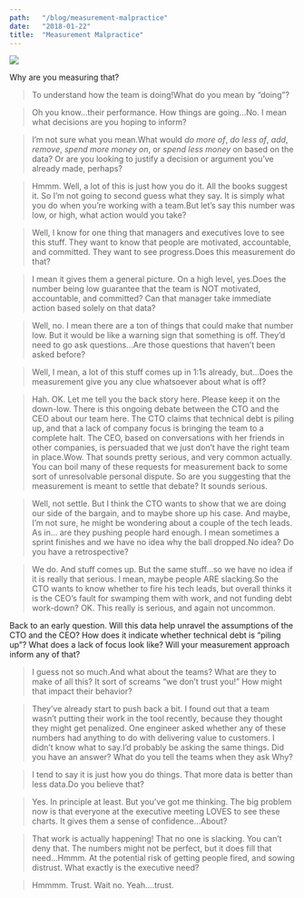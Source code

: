 ```yaml
---
path:	"/blog/measurement-malpractice"
date:	"2018-01-22"
title:	"Measurement Malpractice"
---
```


![](/images/1*ThQ9aRV8ir6eYi6-_W3tGw@2x.jpeg)

Why are you measuring that?


> To understand how the team is doing!What do you mean by “doing”?


> Oh you know…their performance. How things are going…No. I mean what decisions are you hoping to inform?


> I’m not sure what you mean.What would *do more of*, *do less of*, *add*, *remove*, *spend more money on*, or *spend less money* on based on the data? Or are you looking to justify a decision or argument you’ve already made, perhaps?


> Hmmm. Well, a lot of this is just how you do it. All the books suggest it. So I’m not going to second guess what they say. It is simply what you do when you’re working with a team.But let’s say this number was low, or high, what action would you take?


> Well, I know for one thing that managers and executives love to see this stuff. They want to know that people are motivated, accountable, and committed. They want to see progress.Does this measurement do that?


> I mean it gives them a general picture. On a high level, yes.Does the number being low guarantee that the team is NOT motivated, accountable, and committed? Can that manager take immediate action based solely on that data?


> Well, no. I mean there are a ton of things that could make that number low. But it would be like a warning sign that something is off. They’d need to go ask questions…Are those questions that haven’t been asked before?


> Well, I mean, a lot of this stuff comes up in 1:1s already, but…Does the measurement give you any clue whatsoever about what is off?


> Hah. OK. Let me tell you the back story here. Please keep it on the down-low. There is this ongoing debate between the CTO and the CEO about our team here. The CTO claims that technical debt is piling up, and that a lack of company focus is bringing the team to a complete halt. The CEO, based on conversations with her friends in other companies, is persuaded that we just don’t have the right team in place.Wow. That sounds pretty serious, and very common actually. You can boil many of these requests for measurement back to some sort of unresolvable personal dispute. So are you suggesting that the measurement is meant to settle that debate? It sounds serious.


> Well, not settle. But I think the CTO wants to show that we are doing our side of the bargain, and to maybe shore up his case. And maybe, I’m not sure, he might be wondering about a couple of the tech leads. As in… are they pushing people hard enough. I mean sometimes a sprint finishes and we have no idea why the ball dropped.No idea? Do you have a retrospective?


> We do. And stuff comes up. But the same stuff…so we have no idea if it is really that serious. I mean, maybe people ARE slacking.So the CTO wants to know whether to fire his tech leads, but overall thinks it is the CEO’s fault for swamping them with work, and not funding debt work-down? OK. This really is serious, and again not uncommon.

Back to an early question. Will this data help unravel the assumptions of the CTO and the CEO? How does it indicate whether technical debt is “piling up”? What does a lack of focus look like? Will your measurement approach inform any of that?


> I guess not so much.And what about the teams? What are they to make of all this? It sort of screams “we don’t trust you!” How might that impact their behavior?


> They’ve already start to push back a bit. I found out that a team wasn’t putting their work in the tool recently, because they thought they might get penalized. One engineer asked whether any of these numbers had anything to do with delivering value to customers. I didn’t know what to say.I’d probably be asking the same things. Did you have an answer? What do you tell the teams when they ask Why?


> I tend to say it is just how you do things. That more data is better than less data.Do you believe that?


> Yes. In principle at least. But you’ve got me thinking. The big problem now is that everyone at the executive meeting LOVES to see these charts. It gives them a sense of confidence…About?


> That work is actually happening! That no one is slacking. You can’t deny that. The numbers might not be perfect, but it does fill that need…Hmmm. At the potential risk of getting people fired, and sowing distrust. What exactly is the executive need?


> Hmmmm. Trust. Wait no. Yeah….trust.